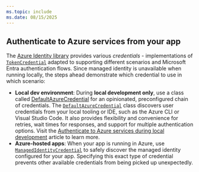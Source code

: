 ```yaml
---
ms.topic: include
ms.date: 08/15/2025
---
```


## Authenticate to Azure services from your app

The [Azure Identity library](/javascript/api/%40azure/identity/) provides various *credentials* - implementations of [`TokenCredential`](/javascript/api/@azure/core-auth/tokencredential) adapted to supporting different scenarios and Microsoft Entra authentication flows. Since managed identity is unavailable when running locally, the steps ahead demonstrate which credential to use in which scenario:

- **Local dev environment**: During **local development only**, use a class called [DefaultAzureCredential](../credential-chains.md#use-defaultazurecredential-for-flexibility) for an opinionated, preconfigured chain of credentials. The [`DefaultAzureCredential`](/javascript/api/@azure/identity/defaultazurecredential) class discovers user credentials from your local tooling or IDE, such as the Azure CLI or Visual Studio Code. It also provides flexibility and convenience for retries, wait times for responses, and support for multiple authentication options. Visit the [Authenticate to Azure services during local development](../local-development-environment-developer-account.md) article to learn more.
- **Azure-hosted apps**: When your app is running in Azure, use [`ManagedIdentityCredential`](/javascript/api/@azure/identity/managedidentitycredential) to safely discover the managed identity configured for your app. Specifying this exact type of credential prevents other available credentials from being picked up unexpectedly.